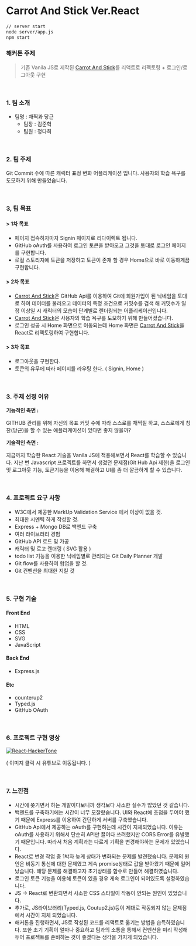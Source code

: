 # Carrot And Stick Ver.React

```bash
// server start
node server/app.js
npm start
```

### 해커톤 주제 

> 기존 Vanila JS로 제작된 [Carrot And Stick](https://github.com/HYEOK999/CarrotAndStick)를 리액트로 리펙토링 + 로그인/로그아웃 구현

<br/>

### 1. 팀 소개 

- 팀명 : 채찍과 당근
  - 팀장 : 김준혁
  - 팀원 : 정다희

<br/>

### 2. 팀 주제

Git Commit 수에 따른 캐릭터 표정 변화 어플리케이션 입니다. 사용자의 학습 욕구를 도모하기 위해 만들었습니다.

<br/>

### 3, 팀 목표

#### > 1차 목표 

- 페이지 접속하자마자 Signin 페이지로 리다이렉트 됩니다.
- GitHub oAuth를 사용하여 로그인 토큰을 받아오고 그것을 토대로 로그인 페이지를 구현합니다.
- 로컬 스토리지에 토큰을 저장하고 토큰이 존재 할 경우 Home으로 바로 이동하게끔 구현합니다.

#### > 2차 목표 

- [Carrot And Stick](https://github.com/HYEOK999/CarrotAndStick)은 GitHub Api를 이용하여 Git에 회원가입이 된 닉네임을 토대로 하여 데이터를 불러오고 데이터의 특정 조건으로 커밋수를 검색 해 커밋수가 일정 이상일 시 캐릭터의 모습이 단계별로 렌더링되는 어플리케이션입니다.
- [Carrot And Stick](https://github.com/HYEOK999/CarrotAndStick)은 사용자의 학습 욕구를 도모하기 위해 만들어졌습니다.
- 로그인 성공 시 Home 화면으로 이동되는데 Home 화면은  [Carrot And Stick](https://github.com/HYEOK999/CarrotAndStick)을 React로 리펙토링하여 구현합니다.

#### > 3차 목표

- 로그아웃을 구현한다.
- 토큰의 유무에 따라 페이지를 라우팅 한다. ( Signin, Home )

<br/>

### 3. 주제 선정 이유

**기능적인 측면 :** 

 GITHUB 관리를 위해 자신의 목표 커밋 수에 따라 스스로를 채찍질 하고, 스스로에게 칭찬(당근)을 할 수 있는 애플리케이션이 있다면 좋지 않을까?

**기술적인 측면 :** 

 지금까지 학습한 React 기술을 Vanila JS에 적용해보면서 React를 학습할 수 있습니다. 지난 번 Javascript 프로젝트를 하면서 생겼던 문제점(Git Hub Api 제한)을 로그인 및 로그아웃 기능, 토큰기능을 이용해 해결하고 UI를 좀 더 깔끔하게 할 수 있습니다.

<br/>

### 4. 프로젝트 요구 사항

- W3C에서 제공한 MarkUp Validation Service 에서 이상이 없을 것.
- 최대한 시멘틱 하게 작성할 것.
- Express + Mongo DB로 백엔드 구축
- 여러 라이브러리 경험
- GitHub API 로드 및 가공
- 캐릭터 및 로고 렌더링 ( SVG 활용 )
- todo list 기능을 이용한 닉네임별로 관리되는 Git Daily Planner 개발
- Git flow를 사용하여 협업을 할 것. 
- Git 컨벤션을 최대한 지킬 것

<br/>

### 5. 구현 기술

 #### Front End 

- HTML
- CSS 
- SVG 
- JavaScript

#### Back End 

- Express.js 

#### Etc 

- counterup2 
- Typed.js 
- GitHub OAuth

<br/>

### 6. 프로젝트 구현 영상

[![React-HackerTone](https://user-images.githubusercontent.com/31315644/76196141-0aa72d00-622d-11ea-91a8-33fc3f56efcf.jpeg)](https://youtu.be/MJSOXlgCLko)

( 이미지 클릭 시 유튜브로 이동됩니다. )

<br/>

### 7. 느낀점

- 시간에 쫒기면서 하는 개발이다보니까 생각보다 사소한 실수가 많았던 것 같습니다.
- 백엔드를 구축하기에는 시간이 너무 모잘랐습니다. UI와 React에 초점을 두어야 했기 때문에 Express를 이용하여 간단하게 서버를 구축했습니다.
- GitHub Api에서 제공하는 oAuth를 구현하는데 시간이 지체되었습니다. 이유는 oAuth를 사용하기 위해서 단순히 API만 끌어다 쓰려했지만 CORS Error를 유발했기 때문입니다. 따라서 처음 계획과는 다르게 기획을 변경해야하는 문제가 있었습니다.
- React로 변경 작업 중 1박자 늦게 상태가 변화되는 문제를 발견했습니다. 문제의 원인은 비동기 통신에 대한 문제였고 게속 promise상태로 값을 받아왔기 때문에 일어났습니다. 해당 문제를 해결하고자 초기상태를 함수로 만들어 해결하였습니다.
- 로그인 토큰 기능을 이용해 토큰이 있을 경우 게속 로그인이 되어있도록 설정하였습니다.
- JS -> React로 변환되면서 사소한 CSS 스타일이 작동이 안되는 원인이 있었습니다.
- 추가로, JS라이브러리(Typed.js, Coutup2.js)등이 제대로 작동되지 않는 문제점에서 시간이 지체 되었습니다.
- 해커톤을 진행하면서, JS로 작성된 코드를 리액트로 옮기는 방법을 습득하였습니다. 또한 초기 기획이 얼마나 중요하고 팀과의 소통을 통해서 컨벤션을 미리 작성해두어 프로젝트를 준비하는 것이 좋겠다는 생각을 가지게 되었습니다.

